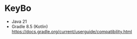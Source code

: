 # KeyBo

- Java 21
- Gradle 8.5 (Kotlin) https://docs.gradle.org/current/userguide/compatibility.html